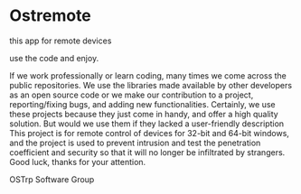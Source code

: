 # Ostremote
this app for  remote devices 

use the code and enjoy.

If we work professionally or learn coding, many times we come across the public repositories. We use the libraries made available by other developers as an open source code or we make our contribution to a project, reporting/fixing bugs, and adding new functionalities. Certainly, we use these projects because they just come in handy, and offer a high quality solution. But would we use them if they lacked a user-friendly description
This project is for remote control of devices for 32-bit and 64-bit windows, and the project is used to prevent intrusion and test the penetration coefficient and security so that it will no longer be infiltrated by strangers. Good luck, thanks for your attention.

  OSTrp Software Group 
